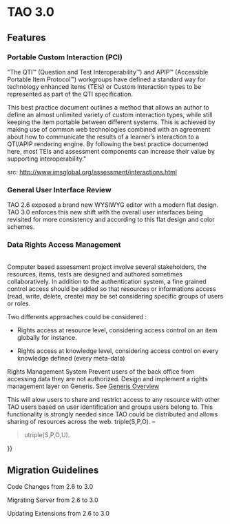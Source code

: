 <!--
created_at: '2014-03-18 11:15:39'
updated_at: '2014-08-19 14:34:37'
authors:
    - 'Patrick Plichart'
tags: {  }
-->

TAO 3.0
=======

Features
--------

### Portable Custom Interaction (PCI)

"The QTI™ (Question and Test Interoperability™) and APIP™ (Accessible Portable Item Protocol™) workgroups have defined a standard way for technology enhanced items (TEIs) or Custom Interaction types to be represented as part of the QTI specification.

This best practice document outlines a method that allows an author to define an almost unlimited variety of custom interaction types, while still keeping the item portable between different systems. This is achieved by making use of common web technologies combined with an agreement about how to communicate the results of a learner’s interaction to a QTI/APIP rendering engine. By following the best practice documented here, most TEIs and assessment components can increase their value by supporting interoperability."<br/>

src: http://www.imsglobal.org/assessment/interactions.html

### General User Interface Review

TAO 2.6 exposed a brand new WYSIWYG editor with a modern flat design. TAO 3.0 enforces this new shift with the overall user interfaces being revisited for more consistency and according to this flat design and color schemes.

### Data Rights Access Management

\
Computer based assessment project involve several stakeholders, the resources, items, tests are designed and authored sometimes collaboratively. In addition to the authentication system, a fine grained control access should be added so that resources or informations access (read, write, delete, create) may be set considering specific groups of users or roles.

Two differents approaches could be considered :<br/>

- Rights access at resource level, considering access control on an item globally for instance.<br/>

- Rights access at knowledge level, considering access control on every knowledge defined (every meta-data)

Rights Management System Prevent users of the back office from accessing data they are not authorized. Design and implement a rights management layer on Generis. See [Generis Overview](documentation-for-core-components/generis-overview)<br/>

This will alow users to share and restrict access to any resource with other TAO users based on user identification and groups users belong to. This functionality is strongly needed since TAO could be distributed and allows sharing of resources across the web. triple(S,P,O). –<br/>
> utriple(S,P,O,U).<br/>

}}

Migration Guidelines
--------------------

Code Changes from 2.6 to 3.0

Migrating Server from 2.6 to 3.0

Updating Extensions from 2.6 to 3.0


